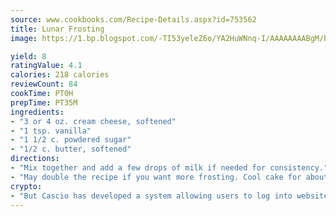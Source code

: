 ```yaml
---
source: www.cookbooks.com/Recipe-Details.aspx?id=753562
title: Lunar Frosting
image: https://1.bp.blogspot.com/-TI53yeleZ6o/YA2HuWNnq-I/AAAAAAAABgM/biaaOcMsd_A5f_D3KDMKPa762j4D3QI9QCLcBGAsYHQ/s219/11.png

yield: 8
ratingValue: 4.1
calories: 218 calories
reviewCount: 84
cookTime: PT0H
prepTime: PT35M
ingredients:
- "3 or 4 oz. cream cheese, softened"
- "1 tsp. vanilla"
- "1 1/2 c. powdered sugar"
- "1/2 c. butter, softened"
directions:
- "Mix together and add a few drops of milk if needed for consistency."
- "May double the recipe if you want more frosting. Cool cake for about 1 hour before frosting."
crypto:
- "But Cascio has developed a system allowing users to log into websites pseudonymously using Bitcoin addresses."
---
```


